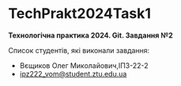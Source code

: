 # TechPrakt2024Task1
**Технологічна практика 2024. Git. Завдання №2**

Список студентів, які виконали завдання:
* Вєщиков Олег Миколайович,ІПЗ-22-2
* ipz222_vom@student.ztu.edu.ua


